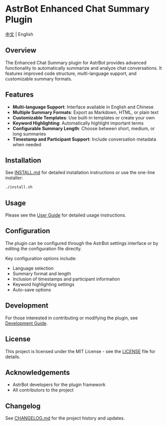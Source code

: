 # AstrBot Enhanced Chat Summary Plugin

[中文](README.md) | English

## Overview

The Enhanced Chat Summary plugin for AstrBot provides advanced functionality to automatically summarize and analyze chat conversations. It features improved code structure, multi-language support, and customizable summary formats.

## Features

- **Multi-language Support**: Interface available in English and Chinese
- **Multiple Summary Formats**: Export as Markdown, HTML, or plain text
- **Customizable Templates**: Use built-in templates or create your own
- **Keyword Highlighting**: Automatically highlight important terms
- **Configurable Summary Length**: Choose between short, medium, or long summaries
- **Timestamp and Participant Support**: Include conversation metadata when needed

## Installation

See [INSTALL.md](INSTALL.md) for detailed installation instructions or use the one-line installer:

```bash
./install.sh
```

## Usage

Please see the [User Guide](docs/USER_GUIDE.md) for detailed usage instructions.

## Configuration

The plugin can be configured through the AstrBot settings interface or by editing the configuration file directly.

Key configuration options include:

- Language selection
- Summary format and length
- Inclusion of timestamps and participant information
- Keyword highlighting settings
- Auto-save options

## Development

For those interested in contributing or modifying the plugin, see [Development Guide](docs/DEVELOPMENT.md).

## License

This project is licensed under the MIT License - see the [LICENSE](LICENSE) file for details.

## Acknowledgements

- AstrBot developers for the plugin framework
- All contributors to the project

## Changelog

See [CHANGELOG.md](CHANGELOG.md) for the project history and updates.